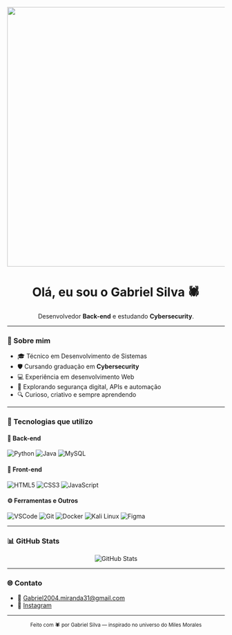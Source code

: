 <p align="center">
  <img src="https://media1.giphy.com/media/v1.Y2lkPTc5MGI3NjExZDk2ZTh6bHpnMHVzZWl3aWFzZmlweGJuMXdsaXhuZzZ3b2Yyd2cxaiZlcD12MV9pbnRlcm5hbF9naWZfYnlfaWQmY3Q9Zw/1qiywDYLLAk3jpDBaE/giphy.gif" width="600"/>
</p>

<h1 align="center">Olá, eu sou o Gabriel Silva 🕷️</h1>

<p align="center">
Desenvolvedor <strong>Back-end</strong> e estudando <strong>Cybersecurity</strong>.
</p>

---

### 🧠 Sobre mim

- 🎓 Técnico em Desenvolvimento de Sistemas  
- 🛡️ Cursando graduação em **Cybersecurity**
- 💻 Experiência em desenvolvimento Web
- 🧪 Explorando segurança digital, APIs e automação
- 🔍 Curioso, criativo e sempre aprendendo

---

### 🚀 Tecnologias que utilizo

#### 🔧 Back-end

![Python](https://img.shields.io/badge/Python-3776AB?style=for-the-badge&logo=python&logoColor=white)
![Java](https://img.shields.io/badge/Java-007396?style=for-the-badge&logo=java&logoColor=white)
![MySQL](https://img.shields.io/badge/MySQL-4479A1?style=for-the-badge&logo=mysql&logoColor=white)

#### 🎨 Front-end

![HTML5](https://img.shields.io/badge/HTML5-E34F26?style=for-the-badge&logo=html5&logoColor=white)
![CSS3](https://img.shields.io/badge/CSS3-1572B6?style=for-the-badge&logo=css3&logoColor=white)
![JavaScript](https://img.shields.io/badge/JavaScript-F7DF1E?style=for-the-badge&logo=javascript&logoColor=black)

#### ⚙️ Ferramentas e Outros

![VSCode](https://img.shields.io/badge/VS%20Code-007ACC?style=for-the-badge&logo=visualstudiocode&logoColor=white)
![Git](https://img.shields.io/badge/Git-F05032?style=for-the-badge&logo=git&logoColor=white)
![Docker](https://img.shields.io/badge/Docker-2496ED?style=for-the-badge&logo=docker&logoColor=white)
![Kali Linux](https://img.shields.io/badge/Kali_Linux-557C94?style=for-the-badge&logo=kalilinux&logoColor=white)
![Figma](https://img.shields.io/badge/Figma-F24E1E?style=for-the-badge&logo=figma&logoColor=white)

---

### 📊 GitHub Stats

<p align="center">
  <img src="https://github-readme-stats.vercel.app/api?username=Gabriel-sillva&show_icons=true&theme=tokyonight" alt="GitHub Stats"/>
</p>

---

### 🌐 Contato

- 📧 Gabriel2004.miranda31@gmail.com  
- 📸 [Instagram](https://www.instagram.com/biel_sillva11/)

---

<p align="center">
  <sub>Feito com 🕷️ por Gabriel Silva — inspirado no universo do Miles Morales</sub>
</p>
